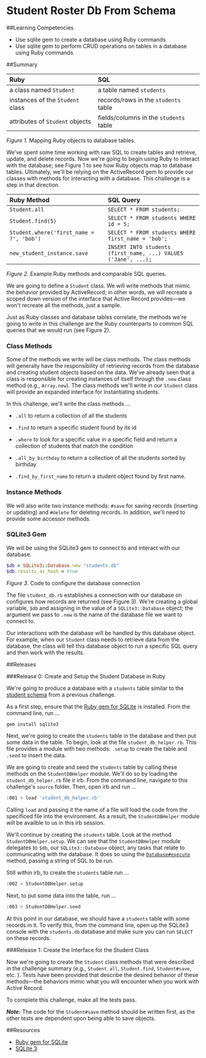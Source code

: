 # Student Roster Db From Schema

##Learning Competencies

* Use sqlite gem to create a database using Ruby commands
* Use sqlite gem to perform CRUD operations on tables in a database using Ruby commands

##Summary

| Ruby | SQL |
| :--- | :--- |
| a class named `Student` | a table named `students` |
| instances of the `Student` class | records/rows in the `students` table |
| attributes of `Student` objects | fields/columns in the `students` table |

*Figure 1.*  Mapping Ruby objects to database tables.


We've spent some time working with raw SQL to create tables and retrieve, update, and delete records.  Now we're going to begin using Ruby to interact with the database; see Figure 1 to see how Ruby objects map to database tables.  Ultimately, we'll be relying on the ActiveRecord gem to provide our classes with methods for interacting with a database.  This challenge is a step in that direction.


| Ruby Method | SQL Query |
| :--- | :--- |
| `Student.all` | `SELECT * FROM students;` |
| `Student.find(5)` | `SELECT * FROM students WHERE id = 5;` |
| `Student.where('first_name = ?', 'bob')` | `SELECT * FROM students WHERE first_name = 'bob';` |
| `new_student_instance.save` | `INSERT INTO students (first_name, ...) VALUES ('Jane', ...);` |

*Figure 2.*  Example Ruby methods and comparable SQL queries.

We are going to define a `Student` class.  We will write methods that mimic the behavior provided by ActiveRecord; in other words, we will recreate a scoped down version of the interface that Active Record provides—we won't recreate all the methods, just a sample.

Just as Ruby classes and database tables correlate, the methods we're going to write in this challenge are the Ruby counterparts to common SQL queries that we would run (see Figure 2).


### Class Methods

Some of the methods we write will be class methods.  The class methods will generally have the responsibility of retrieving records from the database and creating student objects based on the data.  We've already seen that a class is responsible for creating instances of itself through the `.new` class method (e.g., `Array.new`).  The class methods we'll write in our `Student` class will provide an expanded interface for instantiating students.

In this challenge, we'll write the class methods ...

- `.all` to return a collection of all the students

- `.find` to return a specific student found by its id

- `.where` to look for a specific value in a specific field and return a collection of students that match the condition

- `.all_by_birthday` to return a collection of all the students sorted by birthday

- `.find_by_first_name` to return a student object found by first name.

### Instance Methods

We will also write two instance methods: `#save` for saving records (inserting or updating) and `#delete` for deleting records.  In addition, we'll need to provide some accessor methods.

### SQLite3 Gem

We will be using the SQLite3 gem to connect to and interact with our database.

```ruby
$db = SQLite3::Database.new "students.db"
$db.results_as_hash = true
```
*Figure 3*.  Code to configure the database connection

The file `student_db.rb` establishes a connection with our database on configures how records are returned (see Figure 3).  We're creating a global variable, `$db` and assigning in the value of a `SQLite3::Database` object; the argument we pass to `.new` is the name of the database file we want to connect to.

Our interactions with the database will be handled by this database object.  For example, when our `Student` class needs to retrieve data from the database, the class will tell this database object to run a specific SQL query and then work with the results.


##Releases

###Release 0: Create and Setup the Student Database in Ruby

We're going to produce a database with a `students` table similar to the [student schema](https://github.com/bison-2014/database-drill-student-roster-challenge) from a previous challenge.

As a first step, ensure that the [Ruby gem for SQLite](https://github.com/luislavena/sqlite3-ruby) is installed.  From the command line, run ...

```bash
gem install sqlite3
```

Next, we're going to create the `students` table in the database and then put some data in the table. To begin, look at the file `student_db_helper.rb`. This file provides a module with two methods:  `.setup` to create the table and `.seed` to insert the data.

We are going to create and seed the `students` table by calling these methods on the `StudentDBHelper` module.  We'll do so by loading the `student_db_helper.rb` file ir irb.  From the command line, navigate to this challenge's `source` folder.  Then, open irb and run ...

```bash
:001 > load 'student_db_helper.rb'
```

Calling `load` and passing it the name of a file will load the code from the specificed file into the environment.  As a result, the `StudentDBHelper` module will be availble to us in this irb session.

We'll continue by creating the `students` table.  Look at the method `StudentDBHelper.setup`.  We can see that the `StudentDBHelper` module delegates to `$db`, our `SQLite3::Database` object, any tasks that relate to communicating with the database.  It does so using the [`Database#execute`](http://www.rubydoc.info/gems/sqlite3/1.3.10/SQLite3/Database#execute-instance_method) method, passing a string of SQL to be run.

Still within irb, to create the `students` table run ...

```bash
:002 > StudentDBHelper.setup
```

Next, to put some data into the table, run ...

```bash
:003 > StudentDBHelper.seed
```

At this point in our database, we should have a `students` table with some records in it. To verify this, from the command line, open up the SQLite3 console with the `students.db` database and make sure you can run `SELECT` on these records.

###Release 1:  Create the Interface for the Student Class

Now we're going to create the `Student` class methods that were described in the challenge summary (e.g., `Student.all`, `Student.find`, `Student#save`, etc. ).  Tests have been provided that describe the desired behavior of these methods—the behaviors mimic what you will encounter when you work with Active Record.

To complete this challenge, make all the tests pass.

***Note:***  The code for the `Student#save` method should be written first, as the other tests are dependent upon being able to save objects.

##Resources
<!-- ##Optimize Your Learning  -->


* [Ruby gem for SQLite](https://github.com/luislavena/sqlite3-ruby)
* [SQLite 3](http://www.sqlite.org/)
